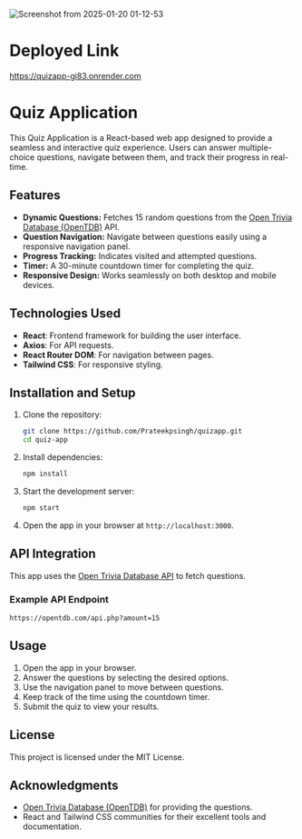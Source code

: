 
![Screenshot from 2025-01-20 01-12-53](https://github.com/user-attachments/assets/53b88c1d-9be2-4184-bf78-647655fbf3b6)


# Deployed Link
 https://quizapp-gi83.onrender.com

# Quiz Application

This Quiz Application is a React-based web app designed to provide a seamless and interactive quiz experience. Users can answer multiple-choice questions, navigate between them, and track their progress in real-time.

## Features

- **Dynamic Questions:** Fetches 15 random questions from the [Open Trivia Database (OpenTDB)](https://opentdb.com/) API.
- **Question Navigation:** Navigate between questions easily using a responsive navigation panel.
- **Progress Tracking:** Indicates visited and attempted questions.
- **Timer:** A 30-minute countdown timer for completing the quiz.
- **Responsive Design:** Works seamlessly on both desktop and mobile devices.

## Technologies Used

- **React**: Frontend framework for building the user interface.
- **Axios**: For API requests.
- **React Router DOM**: For navigation between pages.
- **Tailwind CSS**: For responsive styling.

## Installation and Setup

1. Clone the repository:
   ```bash
   git clone https://github.com/Prateekpsingh/quizapp.git
   cd quiz-app
   ```

2. Install dependencies:
   ```bash
   npm install
   ```

3. Start the development server:
   ```bash
   npm start
   ```

4. Open the app in your browser at `http://localhost:3000`.


## API Integration

This app uses the [Open Trivia Database API](https://opentdb.com/api_config.php) to fetch questions.

### Example API Endpoint
```
https://opentdb.com/api.php?amount=15
```


## Usage

1. Open the app in your browser.
2. Answer the questions by selecting the desired options.
3. Use the navigation panel to move between questions.
4. Keep track of the time using the countdown timer.
5. Submit the quiz to view your results.



## License

This project is licensed under the MIT License.

## Acknowledgments

- [Open Trivia Database (OpenTDB)](https://opentdb.com/) for providing the questions.
- React and Tailwind CSS communities for their excellent tools and documentation.
